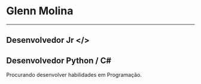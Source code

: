 # Glenn Molina 


-----
## Desenvolvedor Jr </>
## Desenvolvedor Python / C#

Procurando desenvolver habilidades em Programação.